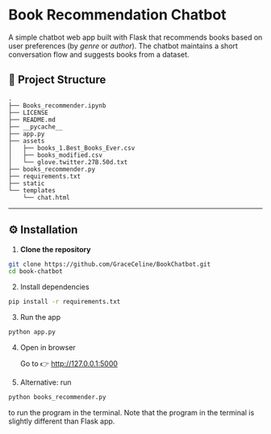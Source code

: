 # Book Recommendation Chatbot

A simple chatbot web app built with Flask that recommends books based on user preferences (by *genre* or *author*). The chatbot maintains a short conversation flow and suggests books from a dataset.


## 📂 Project Structure
```
.
├── Books_recommender.ipynb
├── LICENSE
├── README.md
├── __pycache__
├── app.py
├── assets
│   ├── books_1.Best_Books_Ever.csv
│   ├── books_modified.csv
│   └── glove.twitter.27B.50d.txt
├── books_recommender.py
├── requirements.txt
├── static
└── templates
    └── chat.html
```

---

## ⚙️ Installation

1. **Clone the repository**
```bash
git clone https://github.com/GraceCeline/BookChatbot.git
cd book-chatbot

```

2. Install dependencies
```bash
pip install -r requirements.txt
```

3. Run the app
```bash
python app.py
```

4. Open in browser

   Go to 👉 http://127.0.0.1:5000


5. Alternative: run 
```bash
python books_recommender.py
```
to run the program in the terminal. Note that the program in the terminal is slightly different than Flask app.

